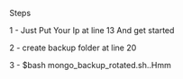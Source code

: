 Steps

1 - Just Put Your Ip at line 13 And get started 

2 - create backup folder at line 20

3 - $bash mongo_backup_rotated.sh..Hmm
